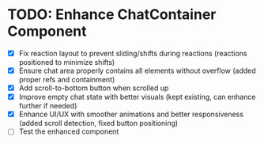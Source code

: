 # TODO: Enhance ChatContainer Component

- [x] Fix reaction layout to prevent sliding/shifts during reactions (reactions positioned to minimize shifts)
- [x] Ensure chat area properly contains all elements without overflow (added proper refs and containment)
- [x] Add scroll-to-bottom button when scrolled up
- [x] Improve empty chat state with better visuals (kept existing, can enhance further if needed)
- [x] Enhance UI/UX with smoother animations and better responsiveness (added scroll detection, fixed button positioning)
- [ ] Test the enhanced component
